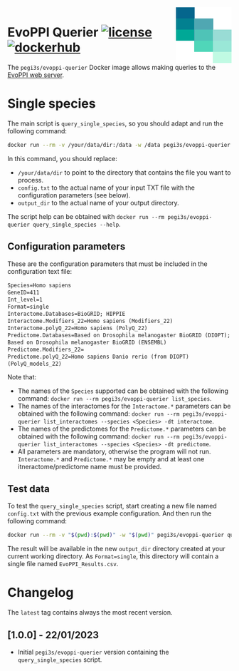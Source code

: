 <img src="https://github.com/pegi3s/evoppi-querier/raw/master/resources/evoppi.png" align="right" />

# EvoPPI Querier [![license](https://img.shields.io/badge/license-MIT-brightgreen)](https://github.com/pegi3s/evoppi-querier) [![dockerhub](https://img.shields.io/badge/hub-docker-blue)](https://hub.docker.com/r/pegi3s/evoppi-querier)

The `pegi3s/evoppi-querier` Docker image allows making queries to the [EvoPPI web server](http://evoppi.i3s.up.pt/).

# Single species

The main script is `query_single_species`, so you should adapt and run the following command:
```sh
docker run --rm -v /your/data/dir:/data -w /data pegi3s/evoppi-querier query_single_species -c config.txt -o output_dir
```

In this command, you should replace:
- `/your/data/dir` to point to the directory that contains the file you want to process.
- `config.txt` to the actual name of your input TXT file with the configuration parameters (see below).
- `output_dir` to the actual name of your output directory.

The script help can be obtained with `docker run --rm pegi3s/evoppi-querier query_single_species --help`.

## Configuration parameters

These are the configuration parameters that must be included in the configuration text file:

```
Species=Homo sapiens
GeneID=411
Int_level=1
Format=single
Interactome.Databases=BioGRID; HIPPIE
Interactome.Modifiers_22=Homo sapiens (Modifiers_22)
Interactome.polyQ_22=Homo sapiens (PolyQ_22)
Predictome.Databases=Based on Drosophila melanogaster BioGRID (DIOPT); Based on Drosophila melanogaster BioGRID (ENSEMBL)
Predictome.Modifiers_22=
Predictome.polyQ_22=Homo sapiens Danio rerio (from DIOPT) (PolyQ_models_22)
```

Note that:
- The names of the `Species` supported can be obtained with the following command: `docker run --rm pegi3s/evoppi-querier list_species`.
- The names of the interactomes for the `Interactome.*` parameters can be obtained with the following command: `docker run --rm pegi3s/evoppi-querier list_interactomes --species <Species> -dt interactome`.
- The names of the predictomes for the `Predictome.*` parameters can be obtained with the following command: `docker run --rm pegi3s/evoppi-querier list_interactomes --species <Species> -dt predictome`.
- All parameters are mandatory, otherwise the program will not run. `Interactome.*` and `Predictome.*` may be empty and at least one itneractome/predictome name must be provided.

## Test data

To test the `query_single_species` script, start creating a new file named `config.txt` with the previous example configuration. And then run the following command:

```sh
docker run --rm -v "$(pwd):$(pwd)" -w "$(pwd)" pegi3s/evoppi-querier query_single_species -c config.txt -o output_dir
```

The result will be available in the new `output_dir` directory created at your current working directory. As `Format=single`, this directory will contain a single file named `EvoPPI_Results.csv`.

# Changelog

The `latest` tag contains always the most recent version.

## [1.0.0] - 22/01/2023

- Initial `pegi3s/evoppi-querier` version containing the `query_single_species` script.